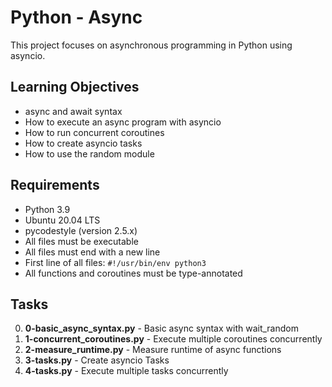 # Python - Async

This project focuses on asynchronous programming in Python using asyncio.

## Learning Objectives

- async and await syntax
- How to execute an async program with asyncio
- How to run concurrent coroutines
- How to create asyncio tasks
- How to use the random module

## Requirements

- Python 3.9
- Ubuntu 20.04 LTS
- pycodestyle (version 2.5.x)
- All files must be executable
- All files must end with a new line
- First line of all files: `#!/usr/bin/env python3`
- All functions and coroutines must be type-annotated

## Tasks

0. **0-basic_async_syntax.py** - Basic async syntax with wait_random
1. **1-concurrent_coroutines.py** - Execute multiple coroutines concurrently
2. **2-measure_runtime.py** - Measure runtime of async functions
3. **3-tasks.py** - Create asyncio Tasks
4. **4-tasks.py** - Execute multiple tasks concurrently
